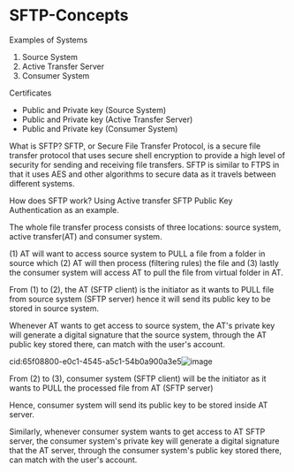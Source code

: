 # SFTP-Concepts

Examples of Systems
1. Source System
2. Active Transfer Server
3. Consumer System

Certificates
- Public and Private key (Source System)
- Public and Private key (Active Transfer Server)
- Public and Private key (Consumer System)


What is SFTP?
SFTP, or Secure File Transfer Protocol, is a secure file transfer protocol that uses secure shell encryption to provide a high level of security for sending and receiving file transfers. SFTP is similar to FTPS in that it uses AES and other algorithms to secure data as it travels between different systems.


How does SFTP work?
Using Active transfer SFTP Public Key Authentication as an example.

The whole file transfer process consists of three locations: source system, active transfer(AT) and consumer system.

(1) AT will want to access source system to PULL a file from a folder in source which (2) AT will then process (filtering rules) the file and (3) lastly the consumer system will access AT to pull the file from virtual folder in AT.

From (1) to (2), the AT (SFTP client) is the initiator as it wants to PULL file from source system (SFTP server) hence it will send its public key to be stored in source system.

Whenever AT wants to get access to source system, the AT's private key will generate a digital signature that the source system, through the AT public key stored there, can match with the user's account.

cid:65f08800-e0c1-4545-a5c1-54b0a900a3e5![image](https://github.com/Amoschoy/SFTP-Concepts/assets/91897502/0ed8a5e1-8910-4455-a84d-57d3585c6ff1)



From (2) to (3), consumer system (SFTP client) will be the initiator as it wants to PULL the processed file from AT (SFTP server)

Hence, consumer system will send its public key to be stored inside AT server.

Similarly, whenever consumer system wants to get access to AT SFTP server, the consumer system's private key will generate a digital signature that the AT server, through the consumer system's public key stored there, can match with the user's account.
